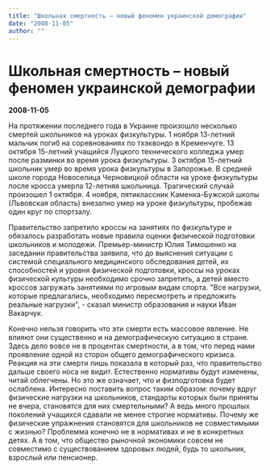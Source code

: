 ```yaml
---
title: "Школьная смертность – новый феномен украинской демографии"
date: "2008-11-05"
author: ""
---
```


# Школьная смертность – новый феномен украинской демографии

**2008-11-05** 

На протяжении последнего года в Украине произошло несколько смертей школьников на уроках физкультуры. 1 ноября 13-летний мальчик погиб на соревнованиях по тхэквондо в Кременчуге. 13 октября 15-летний учащийся Луцкого технического колледжа умер после разминки во время урока физкультуры. 3 октября 15-летний школьник умер во время урока физкультуры в Запорожье. В средней школе города Новоселица Черновицкой области на уроке физкультуры после кросса умерла 12-летняя школьница. Трагический случай произошел 1 октября. 4 ноября, пятиклассник Каменка-Бужской школы (Львовская область) внезапно умер на уроке физкультуры, пробежав один круг по спортзалу.

Правительство запретило кроссы на занятиях по физкультуре и обязалось разработать новые правила оценки физической подготовки школьников и молодежи. Премьер-министр Юлия Тимошенко на заседании правительства заявила, что до выяснения ситуации с системой специального медицинского обследования детей, их способностей и уровня физической подготовки, кроссы на уроках физической культуры необходимо срочно запретить, а детей вместо кроссов загружать занятиями по игровым видам спорта. "Все нагрузки, которые предлагались, необходимо пересмотреть и предложить реальные нагрузки", - сказал министр образования и науки Иван Вакарчук.

Конечно нельзя говорить что эти смерти есть массовое явление. Не влияют они существенно и на демографическую ситуацию в стране. Здесь дело вовсе не в процентах смертности, а в том, что перед нами  проявление одной из сторон общего демографического кризиса. Реакция на эти смерти лишь показала в который раз, что правительство дальше своего носа не видит. Естественно нормативы будут изменены, читай облегчены. Но это же означает, что и физподготовка будет ослаблена. Интересно поставить вопрос таким образом: почему вдруг физические нагрузки на школьников, стандарты которых были приняты не вчера, становятся для них смертельными? А ведь много прошлых поколений учащихся сдавали не менее строгие нормативы. Почему же физические упражнения становятся для школьников не совместимыми с жизнью? Проблемма конечно не в нормативах и не в конкретных детях. А в том, что общество рыночной экономики совсем не совместимо с существованием здоровых людей, будь то школьник, взрослый или пенсионер.